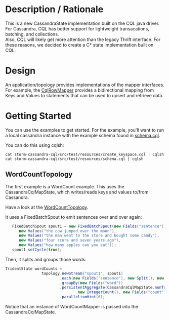 Description / Rationale
===================

This is a new CassandraState implementation built on the CQL java driver.  For Cassandra, CQL has better support for lightweight transacations, batching, and collections.  
Also, CQL will likely get more attention than the legacy Thrift interface.  For these reasons, we decided to create a C* state implementation built on CQL.

Design
===================
An application/topology provides implementations of the mapper interfaces. 
For example, the [CqlRowMapper](https://github.com/hmsonline/storm-cassandra-cql/blob/master/src/main/java/com/hmsonline/trident/cql/mappers/CqlRowMapper.java) provides a bidirectional mapping from Keys and Values to statements that can be used to upsert and retrieve data.

Getting Started
===================
You can use the examples to get started.  For the example, you'll want to run a local cassandra instance with the example schema found in 
[schema.cql](https://github.com/hmsonline/storm-cassandra-cql/blob/master/src/test/resources/schema.cql).

You can do this using cqlsh:

```
cat storm-cassandra-cql/src/test/resources/create_keyspace.cql | cqlsh
cat storm-cassandra-cql/src/test/resources/schema.cql | cqlsh
```

## WordCountTopology
The first example is a WordCount example.  This uses the CassandraCqlMapState, which writes/reads keys and values to/from Cassandra.

Have a look at the [WordCountTopology](https://github.com/hmsonline/storm-cassandra-cql/blob/master/src/test/java/com/hmsonline/trident/cql/example/wordcount/WordCountTopology.java).

It uses a FixedBatchSpout to emit sentences over and over again:

```java
   FixedBatchSpout spout1 = new FixedBatchSpout(new Fields("sentence"), 3,
      new Values("the cow jumped over the moon"),
      new Values("the man went to the store and bought some candy"),
      new Values("four score and seven years ago"),
      new Values("how many apples can you eat"));
   spout1.setCycle(true);
```

Then, it splits and groups those words:

```java
TridentState wordCounts =
                topology.newStream("spout1", spout1)
                        .each(new Fields("sentence"), new Split(), new Fields("word"))
                        .groupBy(new Fields("word"))
                        .persistentAggregate(CassandraCqlMapState.nonTransactional(new WordCountMapper()),
                                new IntegerCount(), new Fields("count"))
                        .parallelismHint(6);
```

Notice that an instance of WordCountMapper is passed into the CassandraCqlMapState.





